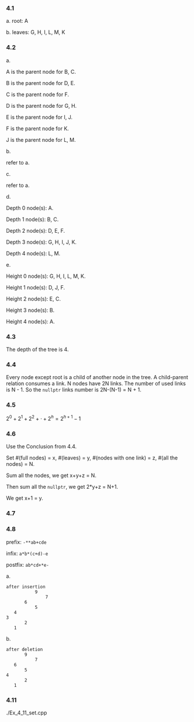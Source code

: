 ### 4.1

a. root: A

b. leaves: G, H, I, L, M, K

### 4.2

a.

A is the parent node for B, C.

B is the parent node for D, E.

C is the parent node for F.

D is the parent node for G, H.

E is the parent node for I, J.

F is the parent node for K.

J is the parent node for L, M.

b.

refer to a.

c.

refer to a.

d.

Depth 0 node(s): A.

Depth 1 node(s): B, C.

Depth 2 node(s): D, E, F.

Depth 3 node(s): G, H, I, J, K.

Depth 4 node(s): L, M.

e.

Height 0 node(s): G, H, I, L, M, K.

Height 1 node(s): D, J, F.

Height 2 node(s): E, C.

Height 3 node(s): B.

Height 4 node(s): A.

### 4.3

The depth of the tree is 4.

### 4.4

Every node except root is a child of another node in the tree.
A child-parent relation consumes a link.
N nodes have 2N links. The number of used links is N - 1.
So the `nullptr` links number is 2N-(N-1) = N + 1.

### 4.5

$2^0 + 2^1 + 2^2 + \cdot + 2^h = 2^{h+1} - 1$

### 4.6

Use the Conclusion from 4.4.

Set #(full nodes) = x, #(leaves) = y, #(nodes with one link) = z, #(all the nodes) = N.

Sum all the nodes, we get x+y+z = N.

Then sum all the `nullptr`, we get 2*y+z = N+1.

We get x+1 = y.

### 4.7

### 4.8

prefix: `-**ab+cde`

infix: `a*b*(c+d)-e`

postfix: `ab*cd+*e-`

a. 
```
after insertion
           9
               7
       6
           5
   4
3
       2
   1
```

b.
```
after deletion
       9
           7
   6
       5
4
       2
   1
```

### 4.11

./Ex_4_11_set.cpp